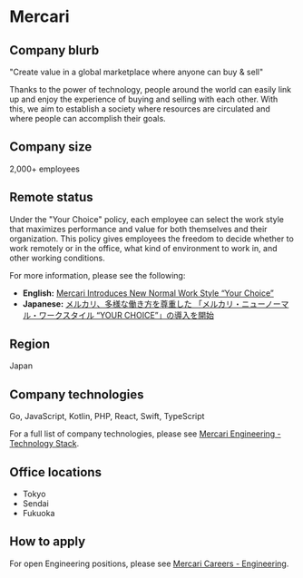 # Mercari

## Company blurb

"Create value in a global marketplace where anyone can buy & sell"

Thanks to the power of technology, people around the world can easily link up and enjoy the experience of buying and selling with each other. With this, we aim to establish a society where resources are circulated and where people can accomplish their goals.

## Company size

2,000+ employees

## Remote status

Under the "Your Choice" policy, each employee can select the work style that maximizes performance and value for both themselves and their organization. This policy gives employees the freedom to decide whether to work remotely or in the office, what kind of environment to work in, and other working conditions.

For more information, please see the following:

- **English:** [Mercari Introduces New Normal Work Style “Your Choice”](https://about.mercari.com/en/press/news/articles/20210901_yourchoice/)
- **Japanese:** [メルカリ、多様な働き方を尊重した 「メルカリ・ニューノーマル・ワークスタイル “YOUR CHOICE”」の導入を開始](https://about.mercari.com/press/news/articles/20210901_yourchoice/)

## Region

Japan

## Company technologies

Go, JavaScript, Kotlin, PHP, React, Swift, TypeScript

For a full list of company technologies, please see [Mercari Engineering - Technology Stack](https://engineering.mercari.com/en/technology-stack/?utm_source=remoteintech.company&utm_medium=Referral&utm_campaign=remote-in-tech).

## Office locations

- Tokyo
- Sendai
- Fukuoka

## How to apply

For open Engineering positions, please see [Mercari Careers - Engineering](https://careers.mercari.com/job-categories/engineering/?utm_source=remoteintech.company&utm_medium=Referral&utm_campaign=remote-in-tech).